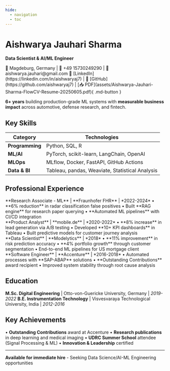 ```yaml
---
hide:
  - navigation
  - toc
---
```


<div class="resume-header">

# Aishwarya Jauhari Sharma
**Data Scientist & AI/ML Engineer**

<div class="contact-info">
📍 Magdeburg, Germany | 📱 +49 15730249290 | 📧 aishwarya.jauhari@gmail.com
💼 [LinkedIn](https://linkedin.com/in/aishwaryaj7) | 🐙 [GitHub](https://github.com/aishwaryaj7) | [📥 PDF](assets/Aishwarya-Jauhari-Sharma-FlowCV-Resume-20250605.pdf){ .md-button }
</div>

**6+ years** building production-grade ML systems with **measurable business impact** across automotive, defense research, and fintech.

</div>

## Key Skills

| **Category** | **Technologies** |
|--------------|------------------|
| **Programming** | Python, SQL, R |
| **ML/AI** | PyTorch, scikit-learn, LangChain, OpenAI |
| **MLOps** | MLflow, Docker, FastAPI, GitHub Actions |
| **Data & BI** | Tableau, pandas, Weaviate, Statistical Analysis |

## Professional Experience

<div class="timeline">

<div class="timeline-item">
**Research Associate - ML** | **Fraunhofer FHR** | *2022-2024*
• **6% reduction** in radar classification false positives
• Built **RAG engine** for research paper querying
• **Automated ML pipelines** with CI/CD integration
</div>

<div class="timeline-item">
**Product Analyst** | **mobile.de** | *2020-2022*
• **8% increase** in lead generation via A/B testing
• Developed **10+ KPI dashboards** in Tableau
• Built predictive models for customer journey analysis
</div>

<div class="timeline-item">
**Data Scientist** | **Modelytics** | *2018*
• **11% improvement** in risk prediction accuracy
• **4% portfolio growth** through customer segmentation
• End-to-end ML pipelines for US mortgage client
</div>

<div class="timeline-item">
**Software Engineer** | **Accenture** | *2016-2018*
• Automated processes with **SAP-ABAP** solutions
• **Outstanding Contributions** award recipient
• Improved system stability through root cause analysis
</div>

</div>

## Education

**M.Sc. Digital Engineering** | Otto-von-Guericke University, Germany | *2019-2022*
**B.E. Instrumentation Technology** | Visvesvaraya Technological University, India | *2012-2016*

## Key Achievements

• **Outstanding Contributions** award at Accenture
• **Research publications** in deep learning and medical imaging
• **UDRC Summer School** attendee (Signal Processing & ML)
• **Innovation & Leadership** certified

---

**Available for immediate hire** - Seeking Data Science/AI-ML Engineering opportunities
